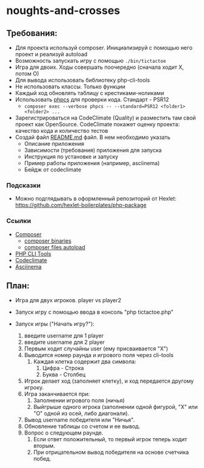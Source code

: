 # noughts-and-crosses
## Требования:

- Для проекта используй composer. Инициализируй с помощью него проект и реализуй autoload
- Возможность запускать игру с помощью `./bin/tictactoe`
- Игра для двоих. Ходы совершать поочередно (сначала ходит Х, потом О)
- Для вывода использовать библиотеку php-cli-tools
- Не использовать классы. Только функции
- Каждый ход обновлять таблицу с крестиками-ноликами
- Использовать [phpcs](https://github.com/squizlabs/PHP_CodeSniffer) для проверки кода. Стандарт - PSR12
    - `composer exec --verbose phpcs -- --standard=PSR12 <folder1> <folder2> ...`
- Зарегистрироваться на CodeClimate (Quality) и разместить там свой проект как OpenSource. CodeClimate покажет оценку проекта: качество кода и количество тестов
- Создай файл [README.md](http://README.md) файл. В нем необходимо указать
    - Описание приложения
    - Зависимости (требования) приложения для запуска
    - Инструкция по установке и запуску
    - Пример работы приложения (например, asciinema)
    - Бейдж от codeclimate
    

### Подсказки

- Можно подглядывать в оформленный репозиторий от Hexlet: https://github.com/hexlet-boilerplates/php-package

### Ссылки

- [Composer](https://getcomposer.org/)
    - [composer binaries](https://getcomposer.org/doc/articles/vendor-binaries.md)
    - [composer files autoload](https://getcomposer.org/doc/04-schema.md#files)
- [PHP CLI Tools](https://github.com/wp-cli/php-cli-tools)
- [Codeclimate](https://codeclimate.com/)
- [Asciinema](https://asciinema.org/)

## План:
- Игра для двух игроков. player vs player2 
- Запуск игру с помощью ввода в консоль "php tictactoe.php"


- Запуск игры ("Начать игру?"):
  1) введите username для 1 player
  2) введите username для 2 player
  3) Первым ходит случайны user (ему присваивается "X")
  4) Выводится номер раунда и игрового поля через cli-tools
     1) Каждая клетка содержит два символа:
        1) Цифра - Строка
        2) Буква - Столбец
  5) Игрок делает ход (заполняет клетку), и ход передается другому игроку.
  6) Игра заканчивается при:
     1) Заполнении игрового поля (ничья)
     2) Выйгрыше одного игрока (заполнении одной фигурой, "X" или "O" одной из осей, либо диагонали).
  7) Вывод username победителя или "Ничья". 
  8) Обновление таблицы со счетом и ее вывод.
  9) Вопрос о следующем раунде.
     1) Если ответ положительный, то первый игрок теперь ходит вторым. 
     2) При отрицательном вывод победителя на основе счетчика побед.
